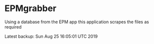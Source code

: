 # EPMgrabber
Using a database from the EPM app this application scrapes the files as required


Latest backup: Sun Aug 25 16:05:01 UTC 2019
